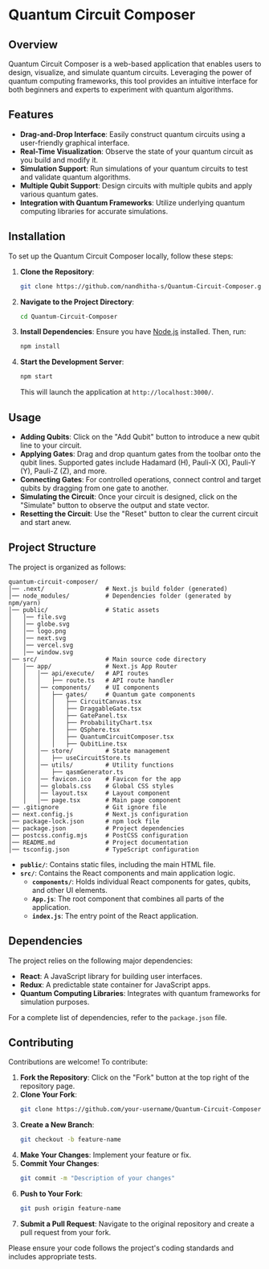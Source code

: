 # Quantum Circuit Composer

## Overview

Quantum Circuit Composer is a web-based application that enables users to design, visualize, and simulate quantum circuits. Leveraging the power of quantum computing frameworks, this tool provides an intuitive interface for both beginners and experts to experiment with quantum algorithms.

## Features

- **Drag-and-Drop Interface**: Easily construct quantum circuits using a user-friendly graphical interface.
- **Real-Time Visualization**: Observe the state of your quantum circuit as you build and modify it.
- **Simulation Support**: Run simulations of your quantum circuits to test and validate quantum algorithms.
- **Multiple Qubit Support**: Design circuits with multiple qubits and apply various quantum gates.
- **Integration with Quantum Frameworks**: Utilize underlying quantum computing libraries for accurate simulations.

## Installation

To set up the Quantum Circuit Composer locally, follow these steps:

1. **Clone the Repository**:
   ```bash
   git clone https://github.com/nandhitha-s/Quantum-Circuit-Composer.git
   ```
2. **Navigate to the Project Directory**:
   ```bash
   cd Quantum-Circuit-Composer
   ```
3. **Install Dependencies**:
   Ensure you have [Node.js](https://nodejs.org/) installed. Then, run:
   ```bash
   npm install
   ```
4. **Start the Development Server**:
   ```bash
   npm start
   ```
   This will launch the application at `http://localhost:3000/`.

## Usage

- **Adding Qubits**: Click on the "Add Qubit" button to introduce a new qubit line to your circuit.
- **Applying Gates**: Drag and drop quantum gates from the toolbar onto the qubit lines. Supported gates include Hadamard (H), Pauli-X (X), Pauli-Y (Y), Pauli-Z (Z), and more.
- **Connecting Gates**: For controlled operations, connect control and target qubits by dragging from one gate to another.
- **Simulating the Circuit**: Once your circuit is designed, click on the "Simulate" button to observe the output and state vector.
- **Resetting the Circuit**: Use the "Reset" button to clear the current circuit and start anew.

## Project Structure

The project is organized as follows:

```
quantum-circuit-composer/
│── .next/                 # Next.js build folder (generated)
│── node_modules/          # Dependencies folder (generated by npm/yarn)
│── public/                # Static assets
│   │── file.svg
│   │── globe.svg
│   │── logo.png
│   │── next.svg
│   │── vercel.svg
│   │── window.svg
│── src/                   # Main source code directory
│   │── app/               # Next.js App Router
│   │   │── api/execute/   # API routes
│   │   │   ├── route.ts   # API route handler
│   │   │── components/    # UI components
│   │   │   ├── gates/     # Quantum gate components
│   │   │   │   ├── CircuitCanvas.tsx
│   │   │   │   ├── DraggableGate.tsx
│   │   │   │   ├── GatePanel.tsx
│   │   │   │   ├── ProbabilityChart.tsx
│   │   │   │   ├── QSphere.tsx
│   │   │   │   ├── QuantumCircuitComposer.tsx
│   │   │   │   ├── QubitLine.tsx
│   │   │── store/         # State management
│   │   │   ├── useCircuitStore.ts
│   │   │── utils/         # Utility functions
│   │   │   ├── qasmGenerator.ts
│   │   │── favicon.ico    # Favicon for the app
│   │   │── globals.css    # Global CSS styles
│   │   │── layout.tsx     # Layout component
│   │   │── page.tsx       # Main page component
│── .gitignore             # Git ignore file
│── next.config.js         # Next.js configuration
│── package-lock.json      # npm lock file
│── package.json           # Project dependencies
│── postcss.config.mjs     # PostCSS configuration
│── README.md              # Project documentation
│── tsconfig.json          # TypeScript configuration

```

- **`public/`**: Contains static files, including the main HTML file.
- **`src/`**: Contains the React components and main application logic.
  - **`components/`**: Holds individual React components for gates, qubits, and other UI elements.
  - **`App.js`**: The root component that combines all parts of the application.
  - **`index.js`**: The entry point of the React application.

## Dependencies

The project relies on the following major dependencies:

- **React**: A JavaScript library for building user interfaces.
- **Redux**: A predictable state container for JavaScript apps.
- **Quantum Computing Libraries**: Integrates with quantum frameworks for simulation purposes.

For a complete list of dependencies, refer to the `package.json` file.

## Contributing

Contributions are welcome! To contribute:

1. **Fork the Repository**: Click on the "Fork" button at the top right of the repository page.
2. **Clone Your Fork**:
   ```bash
   git clone https://github.com/your-username/Quantum-Circuit-Composer.git
   ```
3. **Create a New Branch**:
   ```bash
   git checkout -b feature-name
   ```
4. **Make Your Changes**: Implement your feature or fix.
5. **Commit Your Changes**:
   ```bash
   git commit -m "Description of your changes"
   ```
6. **Push to Your Fork**:
   ```bash
   git push origin feature-name
   ```
7. **Submit a Pull Request**: Navigate to the original repository and create a pull request from your fork.

Please ensure your code follows the project's coding standards and includes appropriate tests.





